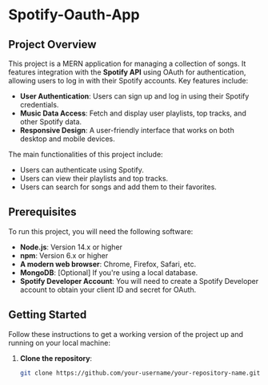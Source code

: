 # Spotify-Oauth-App

## Project Overview
This project is a MERN application for managing a collection of songs. It features integration with the **Spotify API** using OAuth for authentication, allowing users to log in with their Spotify accounts. Key features include:
- **User Authentication**: Users can sign up and log in using their Spotify credentials.
- **Music Data Access**: Fetch and display user playlists, top tracks, and other Spotify data.
- **Responsive Design**: A user-friendly interface that works on both desktop and mobile devices.

The main functionalities of this project include:
- Users can authenticate using Spotify.
- Users can view their playlists and top tracks.
- Users can search for songs and add them to their favorites.

## Prerequisites
To run this project, you will need the following software:
- **Node.js**: Version 14.x or higher
- **npm**: Version 6.x or higher
- **A modern web browser**: Chrome, Firefox, Safari, etc.
- **MongoDB**: [Optional] If you're using a local database.
- **Spotify Developer Account**: You will need to create a Spotify Developer account to obtain your client ID and secret for OAuth.

## Getting Started
Follow these instructions to get a working version of the project up and running on your local machine:

1. **Clone the repository**:
   ```bash
   git clone https://github.com/your-username/your-repository-name.git
